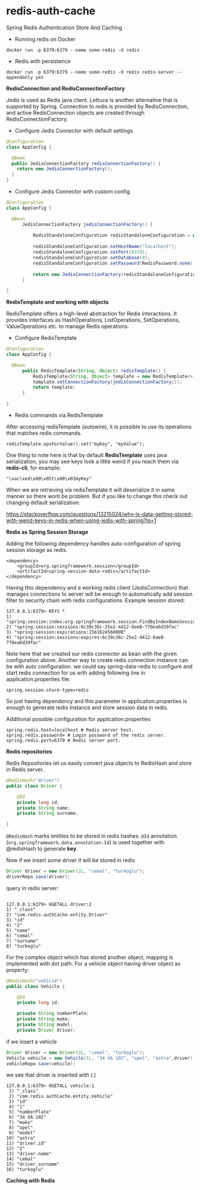 # redis-auth-cache
Spring Redis Authentication Store And Caching

* Running redis on Docker

`docker run -p 6379:6379 --name some-redis -d redis`

* Redis with persistence

`docker run -p 6379:6379 --name some-redis -d redis redis-server --appendonly yes`


**RedisConnection and RedisConnectionFactory**

Jedis is used as Redis java client. Lettuce is another alternative that is supported by Spring. 
Connection to redis is provided by RedisConnection, and active RedisConnection objects are created through RedisConnectionFactory.


* Configure Jedis Connector with default settings 

```java
@Configuration
class AppConfig {

  @Bean
  public JedisConnectionFactory redisConnectionFactory() {
    return new JedisConnectionFactory();
  }
}
```

* Configure Jedis Connector with custom config

```java
@Configuration
class AppConfig {

  @Bean
      JedisConnectionFactory jedisConnectionFactory() {
  
          RedisStandaloneConfiguration redisStandaloneConfiguration = new RedisStandaloneConfiguration();
  
          redisStandaloneConfiguration.setHostName("localhost");
          redisStandaloneConfiguration.setPort(6379);
          redisStandaloneConfiguration.setDatabase(0);
          redisStandaloneConfiguration.setPassword(RedisPassword.none());
  
          return new JedisConnectionFactory(redisStandaloneConfiguration);
      }

}
```
**RedisTemplate and working with objects**

RedisTemplate offers a high-level abstraction for Redis interactions. 
It provides interfaces as HashOperations, ListOperations, SetOperations, ValueOperations etc. to manage Redis operations.

* Configure RedisTemplate

```java
@Configuration
class AppConfig {

  @Bean
      public RedisTemplate<String, Object> redisTemplate() {
          RedisTemplate<String, Object> template = new RedisTemplate<>();
          template.setConnectionFactory(jedisConnectionFactory());
          return template;
      }

}
```

* Redis commands via RedisTemplate

After accessing redisTemplate (autowire), it is possible to use its operations that matches redis commands.

`redisTemplate.opsForValue().set("myKey", "myValue");`

One thing to note here is that by default **RedisTemplate** uses java serialization, you may see keys look a little weird if you reach them via **redis-cli**, for example:

`"\xac\xed\x00\x05t\x00\x03myKey"`

When we are retrieving via redisTemplate it will deserialize it in same manner so there wont be problem. But if you like to change this check out changing default serialization:

https://stackoverflow.com/questions/13215024/why-is-data-getting-stored-with-weird-keys-in-redis-when-using-jedis-with-spring?lq=1


**Redis as Spring Session Storage**

Adding the following dependency handles auto-configuration of spring session storage as redis.

```
<dependency>
	<groupId>org.springframework.session</groupId>
	<artifactId>spring-session-data-redis</artifactId>
</dependency>
```

Having this dependency and a working redis client (JedisConnection) that manages connections to server 
will be enough to automatically add session filter to security chain with redis configurations. Example session stored:
```
127.0.0.1:6379> KEYS *
1) "spring:session:index:org.springframework.session.FindByIndexNameSessionRepository.PRINCIPAL_NAME_INDEX_NAME:user"
2) "spring:session:sessions:6c39c36c-25e2-4412-8ae8-770ea6d39fac"
3) "spring:session:expirations:1561624560000"
4) "spring:session:sessions:expires:6c39c36c-25e2-4412-8ae8-770ea6d39fac"
```

Note here that we created our redis connector as bean with the given configuration above. 
Another way to create redis connection instance can be with auto configuration. we could say spring-data-redis 
to configure and start redis connection for us with adding following line in application.properties file:

`spring.session.store-type=redis`

So just having dependency and this parameter in application.properties is enough to generate redis instance and store session data in redis.

Additional possible configuration for application.properties

```
spring.redis.host=localhost # Redis server host.
spring.redis.password= # Login password of the redis server.
spring.redis.port=6379 # Redis server port.
```
**Redis repositories**

Redis Repositories let us easily convert java objects to RedisHash and store in Redis server.

```java
@RedisHash("driver")
public class Driver {

    @Id
    private long id;
    private String name;
    private String surname;
    
}
```
`@RedisHash` marks entities to be stored in redis hashes. `@Id` annotation (`org.springframework.data.annotation.Id`) is 
used together with @redisHash to generate **key**.

Now if we insert some driver it will be stored in redis

```java
Driver driver = new Driver(2L, "cemal", "turkoglu");
driverRepo.save(driver);
```

query in redis server:

```

127.0.0.1:6379> HGETALL driver:2
1) "_class"
2) "com.redis.authCache.entity.Driver"
3) "id"
4) "2"
5) "name"
6) "cemal"
7) "surname"
8) "turkoglu"

```

For the complex object which has stored another object, mapping is implemented with dot path.
For a vehicle object having driver object as property:

```java
@RedisHash("vehicle")
public class Vehicle {

    @Id
    private long id;

    private String numberPlate;
    private String make;
    private String model;
    private Driver driver;
```

if we insert a vehicle

```java
Driver driver = new Driver(2L, "cemal", "turkoglu");
Vehicle vehicle = new Vehicle(1L, "34 XA 102", "opel", "astra",driver);
vehicleRepo.save(vehicle);
```

we see that driver is inserted with (.)

```
127.0.0.1:6379> HGETALL vehicle:1
 1) "_class"
 2) "com.redis.authCache.entity.Vehicle"
 3) "id"
 4) "1"
 5) "numberPlate"
 6) "34 XA 102"
 7) "make"
 8) "opel"
 9) "model"
10) "astra"
11) "driver.id"
12) "2"
13) "driver.name"
14) "cemal"
15) "driver.surname"
16) "turkoglu"
```




**Caching with Redis**






